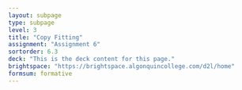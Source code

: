 ```yaml
---
layout: subpage
type: subpage
level: 3
title: "Copy Fitting"
assignment: "Assignment 6"
sortorder: 6.3
deck: "This is the deck content for this page."
brightspace: "https://brightspace.algonquincollege.com/d2l/home"
formsum: formative
---
```

